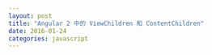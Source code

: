 ```yaml
---
layout: post
title: "Angular 2 中的 ViewChildren 和 ContentChildren"
date: 2016-01-24
categories: javascript
---
```


<script>
window.location.href = 'https://github.com/kittencup/angular2-ama-cn/issues/66';    
</script>

